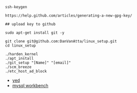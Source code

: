 ```
ssh-keygen

https://help.github.com/articles/generating-a-new-gpg-key/

## upload key to github

sudo apt-get install git -y

git clone git@github.com:DanVanAtta/linux_setup.git
cd linux_setup

./harden_kernel
./apt_install
./git_setup "[Name]" "[email]"
./scm_breeze
./etc_host_ad_block

```

- [yed](https://www.yworks.com/products/yed/download)
- [mysql workbench](http://dev.mysql.com/downloads/workbench/)

